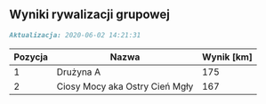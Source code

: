 ## Wyniki rywalizacji grupowej

```markdown
Aktualizacja: 2020-06-02 14:21:31
```

Pozycja | Nazwa | Wynik [km] |
------------ | -------------  | -------------
 1 |Drużyna A | 175 
 2 |Ciosy Mocy aka Ostry Cień Mgły | 167
